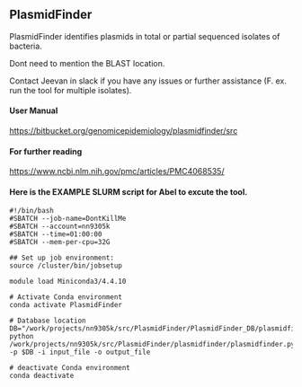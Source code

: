**PlasmidFinder**
-------------------------
PlasmidFinder identifies plasmids in total or partial sequenced isolates of bacteria.

Dont need to mention the BLAST location. 

Contact Jeevan in slack if you have any issues or further assistance (F. ex. run the tool for multiple isolates).

#### User Manual 
https://bitbucket.org/genomicepidemiology/plasmidfinder/src

#### For further reading
https://www.ncbi.nlm.nih.gov/pmc/articles/PMC4068535/ 

#### Here is the EXAMPLE SLURM script for Abel to excute the tool.
```
#!/bin/bash
#SBATCH --job-name=DontKillMe
#SBATCH --account=nn9305k
#SBATCH --time=01:00:00
#SBATCH --mem-per-cpu=32G

## Set up job environment:
source /cluster/bin/jobsetup

module load Miniconda3/4.4.10

# Activate Conda environment 
conda activate PlasmidFinder

# Database location
DB="/work/projects/nn9305k/src/PlasmidFinder/PlasmidFinder_DB/plasmidfinder_db/"
python /work/projects/nn9305k/src/PlasmidFinder/plasmidfinder/plasmidfinder.py -p $DB -i input_file -o output_file

# deactivate Conda environment 
conda deactivate
```

